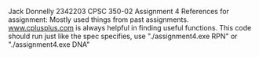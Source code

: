 Jack Donnelly
2342203
CPSC 350-02
Assignment 4
References for assignment:
Mostly used things from past assignments.
www.cplusplus.com is always helpful in finding useful functions.
This code should run just like the spec specifies, use "./assignment4.exe RPN" or "./assignment4.exe DNA"

